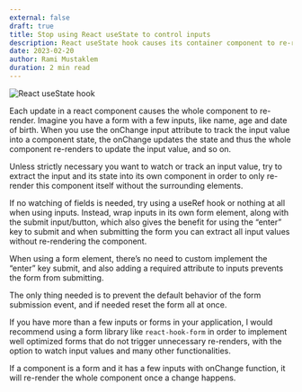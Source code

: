 ```yaml
---
external: false
draft: true
title: Stop using React useState to control inputs
description: React useState hook causes its container component to re-render on every change, and that's what happens when an input is controlled by a useState and onChange
date: 2023-02-20
author: Rami Mustaklem
duration: 2 min read
---
```


![React useState hook](/images/blog/ferenc-almasi-ayjnmG4oUX4-unsplash.jpg)

Each update in a react component causes the whole component to re-render. Imagine you have a form with a few inputs, like name, age and date of birth. When you use the onChange input attribute to track the input value into a component state, the onChange updates the state and thus the whole component re-renders to update the input value, and so on.

Unless strictly necessary you want to watch or track an input value, try to extract the input and its state into its own component in order to only re-render this component itself without the surrounding elements.

If no watching of fields is needed, try using a useRef hook or nothing at all when using inputs. Instead, wrap inputs in its own form element, along with the submit input/button, which also gives the benefit for using the “enter” key to submit and when submitting the form you can extract all input values without re-rendering the component.

When using a form element, there’s no need to custom implement the “enter” key submit, and also adding a required attribute to inputs prevents the form from submitting.

The only thing needed is to prevent the default behavior of the form submission event, and if needed reset the form all at once.

If you have more than a few inputs or forms in your application, I would recommend using a form library like `react-hook-form` in order to implement well optimized forms that do not trigger unnecessary re-renders, with the option to watch input values and many other functionalities.

If a component is a form and it has a few inputs with onChange function, it will re-render the whole component once a change happens.
